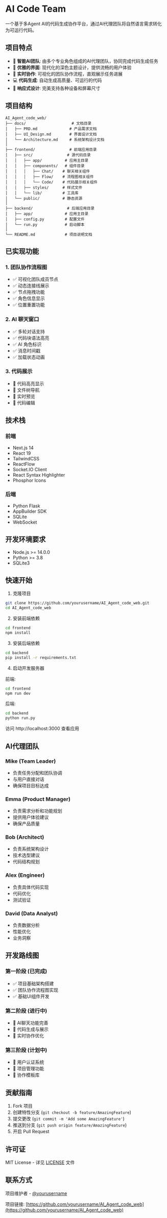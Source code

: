 # AI Code Team

一个基于多Agent AI的代码生成协作平台，通过AI代理团队将自然语言需求转化为可运行代码。

## 项目特点

- 🤖 **智能AI团队**: 由多个专业角色组成的AI代理团队，协同完成代码生成任务
- 🎨 **优雅的界面**: 现代化的深色主题设计，提供流畅的用户体验
- 🔄 **实时协作**: 可视化的团队协作流程，直观展示任务进展
- 💻 **代码生成**: 自动生成高质量、可运行的代码
- 📱 **响应式设计**: 完美支持各种设备和屏幕尺寸

## 项目结构

```
AI_Agent_code_web/
├── docs/                    # 文档目录
│   ├── PRD.md              # 产品需求文档
│   ├── UI_Design.md        # 界面设计文档
│   └── Architecture.md     # 系统架构设计文档
│
├── frontend/               # 前端应用目录
│   ├── src/               # 源代码目录
│   │   ├── app/          # 应用主目录
│   │   ├── components/   # 组件目录
│   │   │   ├── Chat/    # 聊天相关组件
│   │   │   ├── Flow/    # 流程图相关组件
│   │   │   └── Code/    # 代码展示相关组件
│   │   ├── styles/      # 样式文件
│   │   └── lib/         # 工具库
│   └── public/          # 静态资源
│
├── backend/               # 后端应用目录
│   ├── app/              # 应用主目录
│   ├── config.py         # 配置文件
│   └── run.py            # 启动脚本
│
└── README.md             # 项目说明文档
```

## 已实现功能

### 1. 团队协作流程图
- ✅ 可视化团队成员节点
- ✅ 动态连接线展示
- ✅ 节点拖拽功能
- ✅ 角色信息显示
- ✅ 位置重置功能

### 2. AI 聊天窗口
- ✅ 多轮对话支持
- ✅ 代码块语法高亮
- ✅ AI 角色标识
- ✅ 消息时间戳
- ✅ 加载状态动画

### 3. 代码展示
- 🚧 代码高亮显示
- 🚧 文件树导航
- 🚧 实时预览
- 🚧 代码编辑

## 技术栈

### 前端
- Next.js 14
- React 19
- TailwindCSS
- ReactFlow
- Socket.IO Client
- React Syntax Highlighter
- Phosphor Icons

### 后端
- Python Flask
- AppBuilder SDK
- SQLite
- WebSocket

## 开发环境要求

- Node.js >= 14.0.0
- Python >= 3.8
- SQLite3

## 快速开始

1. 克隆项目
```bash
git clone https://github.com/yourusername/AI_Agent_code_web.git
cd AI_Agent_code_web
```

2. 安装前端依赖
```bash
cd frontend
npm install
```

3. 安装后端依赖
```bash
cd backend
pip install -r requirements.txt
```

4. 启动开发服务器

前端:
```bash
cd frontend
npm run dev
```

后端:
```bash
cd backend
python run.py
```

访问 http://localhost:3000 查看应用

## AI代理团队

### Mike (Team Leader)
- 负责任务分配和团队协调
- 与用户直接对话
- 确保项目目标达成

### Emma (Product Manager)
- 负责需求分析和功能规划
- 提供用户体验建议
- 确保产品质量

### Bob (Architect)
- 负责系统架构设计
- 技术选型建议
- 代码结构规划

### Alex (Engineer)
- 负责具体代码实现
- 代码优化
- 测试验证

### David (Data Analyst)
- 负责数据分析
- 性能优化
- 业务洞察

## 开发路线图

### 第一阶段 (已完成)
- ✅ 项目基础架构搭建
- ✅ 团队协作流程图实现
- ✅ 基础UI组件开发

### 第二阶段 (进行中)
- 🚧 AI聊天功能完善
- 🚧 代码生成与展示
- 🚧 实时协作优化

### 第三阶段 (计划中)
- 📅 用户认证系统
- 📅 项目管理功能
- 📅 协作模板库

## 贡献指南

1. Fork 项目
2. 创建特性分支 (`git checkout -b feature/AmazingFeature`)
3. 提交更改 (`git commit -m 'Add some AmazingFeature'`)
4. 推送到分支 (`git push origin feature/AmazingFeature`)
5. 开启 Pull Request

## 许可证

MIT License - 详见 [LICENSE](LICENSE) 文件

## 联系方式

项目维护者 - [@yourusername](https://github.com/yourusername)

项目链接: [https://github.com/yourusername/AI_Agent_code_web](https://github.com/yourusername/AI_Agent_code_web) 